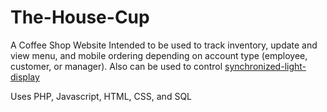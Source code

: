 # The-House-Cup
A Coffee Shop Website
Intended to be used to track inventory, update and view menu, and mobile ordering depending on account type (employee, customer, or manager).
Also can be used to control [synchronized-light-display](https://github.com/micahkc/synchronized-light-display)

Uses PHP, Javascript, HTML, CSS, and SQL
